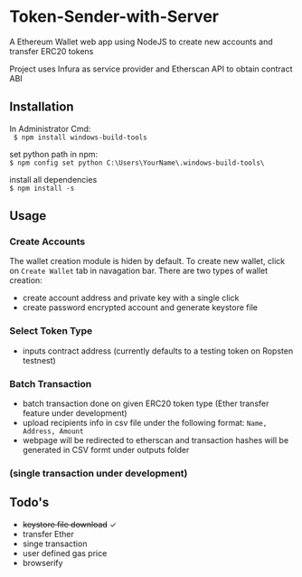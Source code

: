 # Token-Sender-with-Server
A Ethereum Wallet web app using NodeJS to create new accounts and transfer ERC20 tokens

Project uses Infura as service provider and Etherscan API to obtain contract ABI

## Installation
In Administrator Cmd: <br />
``` $ npm install windows-build-tools```

set python path in npm: <br />
``` $ npm config set python C:\Users\YourName\.windows-build-tools\ ```

install all dependencies <br />
``` $ npm install -s ```

## Usage
### Create Accounts
The wallet creation module is hiden by default. To create new wallet, click on ```Create Wallet``` tab in navagation bar. There are two types of wallet creation:<br />
- create account address and private key with a single click
- create password encrypted account and generate keystore file

### Select Token Type
- inputs contract address (currently defaults to a testing token on Ropsten testnest)

### Batch Transaction 
- batch transaction done on given ERC20 token type (Ether transfer feature under development)
- upload recipients info in csv file under the following format: ```Name, Address, Amount```
- webpage will be redirected to etherscan and transaction hashes will be generated in CSV formt under outputs folder

### (single transaction under development)

## Todo's
- ~~keystore file download~~ ✓
- transfer Ether
- singe transaction
- user defined gas price
- browserify

